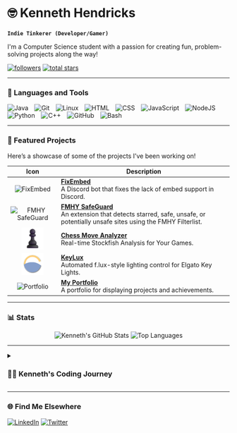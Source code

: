 # 🤓 Kenneth Hendricks

**`Indie Tinkerer (Developer/Gamer)`**

I'm a Computer Science student with a passion for creating fun, problem-solving projects along the way!

<p align="left">
   <a href="https://github.com/kenhendricks00?tab=followers">
      <img alt="followers" title="Follow me on Github" src="https://custom-icon-badges.demolab.com/github/followers/kenhendricks00?color=236ad3&labelColor=1155ba&style=for-the-badge&logo=person-add&label=Follow&logoColor=white"/></a>
   <a href="https://github.com/kenhendricks00?tab=repositories&sort=stargazers">
      <img alt="total stars" title="Total stars on GitHub" src="https://custom-icon-badges.demolab.com/github/stars/kenhendricks00?color=55960c&style=for-the-badge&labelColor=488207&logo=star"/></a>
</p>

---

### 🧰 Languages and Tools

<p align="left">
  <img src="https://cdn.jsdelivr.net/gh/devicons/devicon/icons/java/java-original.svg" alt="Java" width="40" height="40" style="margin-right:10px;"/>
  <img src="https://cdn.jsdelivr.net/gh/devicons/devicon/icons/git/git-original.svg" alt="Git" width="40" height="40" style="margin-right:10px;"/>
  <img src="https://cdn.jsdelivr.net/gh/devicons/devicon/icons/linux/linux-original.svg" alt="Linux" width="40" height="40" style="margin-right:10px;"/>
  <img src="https://cdn.jsdelivr.net/gh/devicons/devicon/icons/html5/html5-plain.svg" alt="HTML" width="40" height="40" style="margin-right:10px;"/>
  <img src="https://cdn.jsdelivr.net/gh/devicons/devicon/icons/css3/css3-plain.svg" alt="CSS" width="40" height="40" style="margin-right:10px;"/>
  <img src="https://cdn.jsdelivr.net/gh/devicons/devicon/icons/javascript/javascript-plain.svg" alt="JavaScript" width="40" height="40" style="margin-right:10px;"/>
  <img src="https://cdn.jsdelivr.net/gh/devicons/devicon/icons/nodejs/nodejs-original.svg" alt="NodeJS" width="40" height="40" style="margin-right:10px;"/>
  <img src="https://cdn.jsdelivr.net/gh/devicons/devicon/icons/python/python-plain.svg" alt="Python" width="40" height="40" style="margin-right:10px;"/>
  <img src="https://cdn.jsdelivr.net/gh/devicons/devicon/icons/cplusplus/cplusplus-line.svg" alt="C++" width="40" height="40" style="margin-right:10px;"/>
  <img src="https://cdn.jsdelivr.net/gh/devicons/devicon/icons/github/github-original.svg" alt="GitHub" width="40" height="40" style="margin-right:10px;"/>
  <img src="https://cdn.jsdelivr.net/gh/devicons/devicon/icons/bash/bash-original.svg" alt="Bash" width="40" height="40" style="margin-right:10px;"/>
</p>

---

### 🚀 Featured Projects

Here’s a showcase of some of the projects I’ve been working on!

| Icon | Description |
|:---:|---|
| <img src="https://github.com/kenhendricks00/FixEmbed/blob/main/assets/logo.png" alt="FixEmbed" width="50"/> | **[FixEmbed](https://github.com/kenhendricks00/FixEmbed)** <br> A Discord bot that fixes the lack of embed support in Discord. |
| <img src="https://github.com/fmhy/FMHY-SafeGuard/blob/main/assets/logo.png" alt="FMHY SafeGuard" width="50"/> | **[FMHY SafeGuard](https://github.com/fmhy/FMHY-SafeGuard)** <br> An extension that detects starred, safe, unsafe, or potentially unsafe sites using the FMHY Filterlist. |
| <img src="https://github.com/kenhendricks00/chess-move-analyzer/blob/main/assets/logo.png" alt="Chess Move Analyzer" width="50"/> | **[Chess Move Analyzer](https://github.com/kenhendricks00/chess-move-analyzer)** <br> Real-time Stockfish Analysis for Your Games. |
| <img src="https://github.com/kenhendricks00/KeyLux/blob/main/assets/logo.png" alt="KeyLux" width="50"/> | **[KeyLux](https://github.com/kenhendricks00/KeyLux)** <br> Automated f.lux-style lighting control for Elgato Key Lights. |
| <img src="https://avatars.githubusercontent.com/u/50819541?s=400&u=eb0e78c5a6834d22e5d72baf47e1bc4f717ce81a&v=4" alt="Portfolio" width="50"/> | **[My Portfolio](https://github.com/kenhendricks00/minimal-portfolio)** <br> A portfolio for displaying projects and achievements. |

---

### 📊 Stats

<p align="center">
  <img src="https://github-readme-stats.vercel.app/api?username=kenhendricks00&show_icons=true&theme=gruvbox" alt="Kenneth's GitHub Stats" height="160"/>
  <img src="https://github-readme-stats.vercel.app/api/top-langs/?username=kenhendricks00&layout=compact&theme=gruvbox" alt="Top Languages" height="160"/>
</p>

---

<details>
  <summary><h3>👨‍💻 Kenneth's Coding Journey</h3></summary>
   I started my coding journey at 11 by watching the YouTuber TinkerNut’s videos on making websites. Soon after, I bought physical books on coding and reverse-engineered existing websites as Google released their Material Design language, which inspired me. Today, I am attending the Community College of Philadelphia, majoring in Computer Science, with the goal of transferring to Temple University. I’m passionate about learning everything I can about programming, Linux, and Unix and creating cool personal projects along the way!
</details>

---

### 🌐 Find Me Elsewhere
<p align="left">
  <a href="https://www.linkedin.com/in/kennethhendricksjr/">
    <img alt="LinkedIn" title="Connect on LinkedIn" src="https://img.shields.io/badge/-LinkedIn-blue?style=for-the-badge&logo=linkedin"/></a>
  <a href="https://x.com/kenhendricksjr">
    <img alt="Twitter" title="Follow me on Twitter" src="https://img.shields.io/badge/-Twitter-blue?style=for-the-badge&logo=twitter"/></a>
</p>
